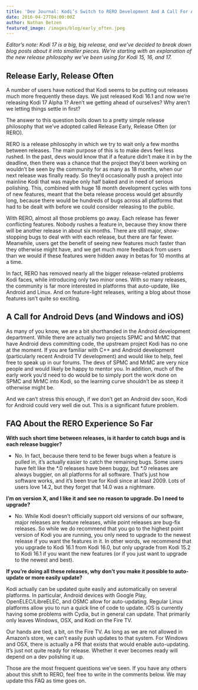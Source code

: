 ```yaml
---
title: 'Dev Journal: Kodi’s Switch to RERO Development And A Call For Android Devs'
date: 2016-04-27T04:00:00Z
author: Nathan Betzen
featured_image: /images/blog/early_often.jpeg
---
```

*Editor’s note: Kodi 17 is a big, big release, and we’ve decided to break down blog posts about it into smaller pieces. We’re starting with an explanation of the new release philosophy we’ve been using for Kodi 15, 16, and 17.*

 Release Early, Release Often
----------------------------

 A number of users have noticed that Kodi seems to be putting out releases much more frequently these days. We just released Kodi 16.1 and now we’re releasing Kodi 17 Alpha 1? Aren’t we getting ahead of ourselves? Why aren’t we letting things settle in first?

 The answer to this question boils down to a pretty simple release philosophy that we’ve adopted called Release Early, Release Often (or RERO).

 RERO is a release philosophy in which we try to wait only a few months between releases. The main purpose of this is to make devs feel less rushed. In the past, devs would know that if a feature didn’t make it in by the deadline, then there was a chance that the project they’d been working on wouldn’t be seen by the community for as many as 18 months, when our next release was finally ready. So they’d occasionally push a project into mainline Kodi that was maybe only half baked and in need of serious polishing. This, combined with huge 18 month development cycles with tons of new features, meant that the beta release process would get absurdly long, because there would be hundreds of bugs across all platforms that had to be dealt with before we could consider releasing to the public.

 With RERO, almost all those problems go away. Each release has fewer conflicting features. Nobody rushes a feature in, because they know there will be another release in about six months. There are still major, show-stopping bugs to deal with with each release, but there are far fewer. Meanwhile, users get the benefit of seeing new features much faster than they otherwise might have, and we get much more feedback from users than we would if these features were hidden away in betas for 10 months at a time.

 In fact, RERO has removed nearly all the bigger release-related problems Kodi faces, while introducing only two minor ones. With so many releases, the community is far more interested in platforms that auto-update, like Android and Linux. And on feature-light releases, writing a blog about those features isn’t quite so exciting.

 A Call for Android Devs (and Windows and iOS)
---------------------------------------------

 As many of you know, we are a bit shorthanded in the Android development department. While there are actually two projects SPMC and MrMC that have Android devs committing code, the upstream project Kodi has no one at the moment. If you are familiar with C++ and Android development (particularly recent Android TV development) and would like to help, feel free to speak up in our forums. The devs of SPMC and MrMC are very nice people and would likely be happy to mentor you. In addition, much of the early work you’d need to do would be to simply port the work done on SPMC and MrMC into Kodi, so the learning curve shouldn’t be as steep it otherwise might be.

 And we can’t stress this enough, if we don’t get an Android dev soon, Kodi for Android could very well die out. This is a significant future problem.

 FAQ About the RERO Experience So Far
------------------------------------

 **With such short time between releases, is it harder to catch bugs and is each release buggier?**

 - No. In fact, because there tend to be fewer bugs when a feature is pulled in, it’s actually easier to catch the remaining bugs. Some users have felt like the *.0 releases have been buggy, but *.0 releases are always buggier, on all platforms for all software. That’s just how software works, and it’s been true for Kodi since at least 2009. Lots of users love 14.2, but they forget that 14.0 was a nightmare.

 **I’m on version X, and I like it and see no reason to upgrade. Do I need to upgrade?**

 - No. While Kodi doesn’t officially support old versions of our software, major releases are feature releases, while point releases are bug-fix releases. So while we do recommend that you go to the highest point version of Kodi you are running, you only need to upgrade to the newest release if you want the features in it. In other words, we recommend that you upgrade to Kodi 16.1 from Kodi 16.0, but only upgrade from Kodi 15.2 to Kodi 16.1 if you want the new features (or if you just want to upgrade to the newest and best).

 **If you’re doing all these releases, why don’t you make it possible to auto-update or more easily update?**

 Kodi actually can be updated quite easily and automatically on several platforms. In particular, Android devices with Google Play, OpenELEC/LibreELEC, and OSMC allow for auto-updating. Regular Linux platforms allow you to run a quick line of code to update. iOS is currently having some problems with Cydia, but in general can update. That primarily only leaves Windows, OSX, and Kodi on the Fire TV.

 Our hands are tied, a bit, on the Fire TV. As long as we are not allowed in Amazon’s store, we can’t easily push updates to that system. For Windows and OSX, there is actually a PR that exists that would enable auto-updating. It’s just not quite ready for release. Whether it ever becomes ready will depend on a dev polishing it up.

 Those are the most frequent questions we’ve seen. If you have any others about this shift to RERO, feel free to write in the comments below. We may update this FAQ as time goes on.

 